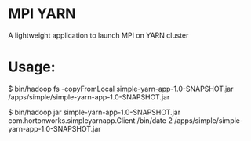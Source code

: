 MPI YARN
===============

A lightweight application to launch MPI on YARN cluster

Usage:
======

$ bin/hadoop fs -copyFromLocal simple-yarn-app-1.0-SNAPSHOT.jar /apps/simple/simple-yarn-app-1.0-SNAPSHOT.jar

$ bin/hadoop jar simple-yarn-app-1.0-SNAPSHOT.jar com.hortonworks.simpleyarnapp.Client /bin/date 2 /apps/simple/simple-yarn-app-1.0-SNAPSHOT.jar
    
